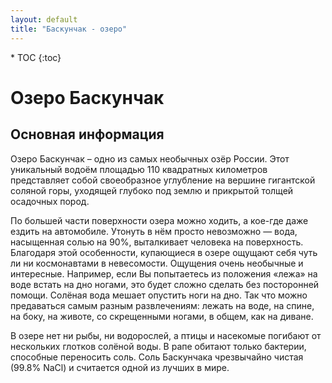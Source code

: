 ```yaml
---
layout: default
title: "Баскунчак - озеро"
---
```


<nav class="nav affix navbar-nav toc-wrapper" markdown='1'>
* TOC
{:toc}
</nav>

Озеро Баскунчак
===============

Основная информация
-------------------

Озеро Баскунчак – одно из самых необычных озёр России. Этот уникальный водоём
площадью 110 квадратных километров представляет собой своеобразное углубление на
вершине гигантской соляной горы, уходящей глубоко под землю и прикрытой толщей
осадочных пород.

По большей части поверхности озера можно ходить, а кое-где даже ездить на автомобиле.
Утонуть в нём просто невозможно — вода, насыщенная солью на 90%, выталкивает
человека на поверхность. Благодаря этой особенности, купающиеся в озере ощущают себя
чуть ли ни космонавтами в невесомости. Ощущения очень необычные и интересные.
Например, если Вы попытаетесь из положения «лежа» на воде встать на дно ногами, это
будет сложно сделать без посторонней помощи. Солёная вода мешает опустить ноги на
дно. Так что можно предаваться самым разным развлечениям: лежать на воде, на спине,
на боку, на животе, со скрещенными ногами, в общем, как на диване.

В озере нет ни рыбы, ни водорослей, а птицы и насекомые погибают от нескольких
глотков солёной воды. В рапе обитают только бактерии, способные переносить соль. Соль
Баскунчака чрезвычайно чистая (99.8% NaCl) и считается одной из лучших в мире.
